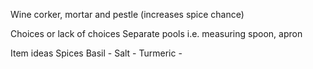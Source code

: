 Wine corker, mortar and pestle (increases spice chance)

Choices or lack of choices
Separate pools
  i.e. measuring spoon, apron

Item ideas
Spices
  Basil -
  Salt -
  Turmeric -
